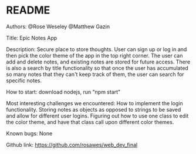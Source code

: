 # README

Authors: @Rose Weseley @Matthew Gazin

Title: Epic Notes App

Description: Secure place to store thoughts. User can sign up or log in and then pick the color theme of the app in the top right corner. The user can add and delete notes, and existing notes are stored for future access. There is also a search by title functionality so that once the user has accumulated so many notes that they can't keep track of them, the user can search for specific notes. 

How to start: 
download nodejs,
run "npm start"

Most interesting challenges we encountered:
How to implement the login functionality. 
Storing notes as objects as opposed to strings to be saved and allow for different user logins. 
Figuring out how to use one class to edit the color theme, and have that class call upon different color themes. 

Known bugs:
None

Github link:
https://github.com/rosawes/web_dev_final



